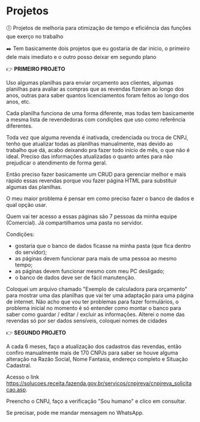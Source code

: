 # Projetos
:clock6:	Projetos de melhoria para otimização de tempo e eficiência das funções que exerço no trabalho

:black_nib:	Tem basicamente dois projetos que eu gostaria de dar início, o primeiro dele mais imediato e o outro posso deixar em segundo plano

:point_right:	**PRIMEIRO PROJETO**

Uso algumas planilhas para enviar orçamento aos clientes, algumas planilhas para avaliar as compras que as revendas fizeram ao longo dos anos, outras para saber quantos licenciamentos foram feitos ao longo dos anos, etc.

Cada planilha funciona de uma forma diferente, mas todas tem basicamente a mesma lista de revendedoras com condições que uso como referência diferentes.

Toda vez que alguma revenda é inativada, credenciada ou troca de CNPJ, tenho que atualizar todas as planilhas manualmente, mas devido ao trabalho que dá, acabo deixando pra fazer todo início de mês, o que não é ideal. Preciso das informações atualizadas o quanto antes para não prejudicar o atendimento de forma geral.

Então preciso fazer basicamente um CRUD para gerenciar melhor e mais rápido essas revendas porque vou fazer página HTML para substituir algumas das planilhas.

O meu maior problema é pensar em como preciso fazer o banco de dados e qual opção usar.

Quem vai ter acesso a essas páginas são 7 pessoas da minha equipe (Comercial). Já compartilhamos uma pasta no servidor.

Condições:

- gostaria que o banco de dados ficasse na minha pasta (que fica dentro do servidor);
- as páginas devem funcionar para mais de uma pessoa ao mesmo tempo;
- as páginas devem funcionar mesmo com meu PC desligado;
- o banco de dados deve ser de fácil manutenção.

Coloquei um arquivo chamado "Exemplo de calculadora para orçamento" para mostrar uma das planilhas que vai ter uma adaptação para uma página de internet. Não acho que vou ter problemas para fazer formulários, o problema inicial no momento é só entender como montar o banco para saber como guardar / editar / excluir as informações. Alterei o nome das revendas só por ser dados sensíveis, coloquei nomes de cidades

:point_right:	**SEGUNDO PROJETO**

A cada 6 meses, faço a atualização dos cadastros das revendas, então confiro manualmente mais de 170 CNPJs para saber se houve alguma alteração na Razão Social, Nome Fantasia, endereço completo e Situação Cadastral.

Acesso o link https://solucoes.receita.fazenda.gov.br/servicos/cnpjreva/cnpjreva_solicitacao.asp.

Preencho o CNPJ, faço a verificação "Sou humano" e clico em consultar.

Se precisar, pode me mandar mensagem no WhatsApp.







